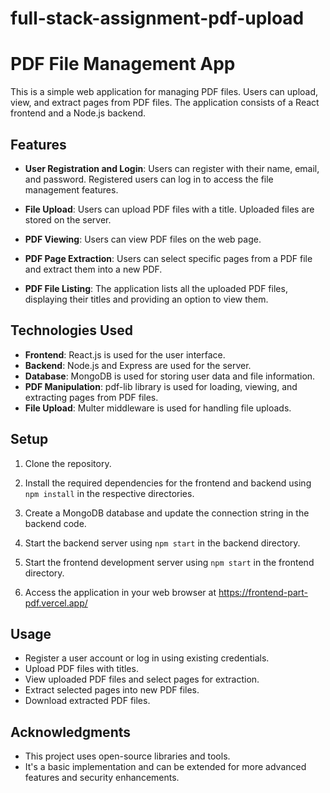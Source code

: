 # full-stack-assignment-pdf-upload
# PDF File Management App

This is a simple web application for managing PDF files. Users can upload, view, and extract pages from PDF files. The application consists of a React frontend and a Node.js backend.

## Features

- **User Registration and Login**: Users can register with their name, email, and password. Registered users can log in to access the file management features.

- **File Upload**: Users can upload PDF files with a title. Uploaded files are stored on the server.

- **PDF Viewing**: Users can view PDF files on the web page.

- **PDF Page Extraction**: Users can select specific pages from a PDF file and extract them into a new PDF.

- **PDF File Listing**: The application lists all the uploaded PDF files, displaying their titles and providing an option to view them.

## Technologies Used

- **Frontend**: React.js is used for the user interface.
- **Backend**: Node.js and Express are used for the server.
- **Database**: MongoDB is used for storing user data and file information.
- **PDF Manipulation**: pdf-lib library is used for loading, viewing, and extracting pages from PDF files.
- **File Upload**: Multer middleware is used for handling file uploads.

## Setup

1. Clone the repository.

2. Install the required dependencies for the frontend and backend using `npm install` in the respective directories.

3. Create a MongoDB database and update the connection string in the backend code.

4. Start the backend server using `npm start` in the backend directory.

5. Start the frontend development server using `npm start` in the frontend directory.

6. Access the application in your web browser at https://frontend-part-pdf.vercel.app/


## Usage

- Register a user account or log in using existing credentials.
- Upload PDF files with titles.
- View uploaded PDF files and select pages for extraction.
- Extract selected pages into new PDF files.
- Download extracted PDF files.

## Acknowledgments

- This project uses open-source libraries and tools.
- It's a basic implementation and can be extended for more advanced features and security enhancements.










